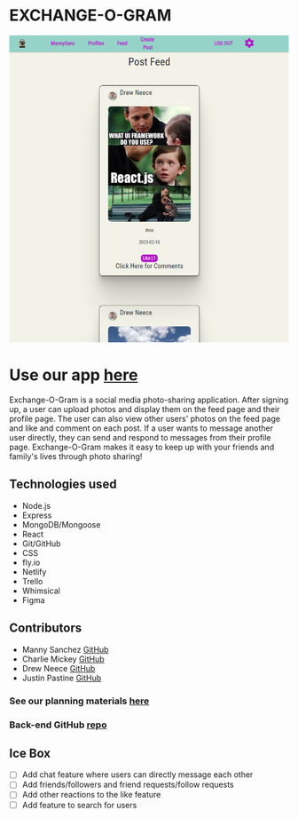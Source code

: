 # EXCHANGE-O-GRAM

![](/public/screenshot.png)

# Use our app [here](https://exchangeagram.netlify.app/)

Exchange-O-Gram is a social media photo-sharing application. After signing up, a user can upload photos and display them on the feed page and their profile page. The user can also view other users' photos on the feed page and like and comment on each post. If a user wants to message another user directly, they can send and respond to messages from their profile page. Exchange-O-Gram makes it easy to keep up with your friends and family's lives through photo sharing!

## Technologies used
- Node.js
- Express
- MongoDB/Mongoose
- React
- Git/GitHub
- CSS
- fly.io
- Netlify
- Trello
- Whimsical
- Figma

## Contributors
- Manny Sanchez [GitHub](https://github.com/mannysanz715)
- Charlie Mickey [GitHub](https://github.com/charlesmickey222)
- Drew Neece [GitHub](https://github.com/dneece522)
- Justin Pastine [GitHub](https://github.com/jpastine)

### See our planning materials [here](https://trello.com/b/hXPvPe0L/unit-3-project)
### Back-end GitHub [repo](https://github.com/charlesmickey222/exchangeagram-back-end)

## Ice Box
- [ ] Add chat feature where users can directly message each other
- [ ] Add friends/followers and friend requests/follow requests
- [ ] Add other reactions to the like feature
- [ ] Add feature to search for users
